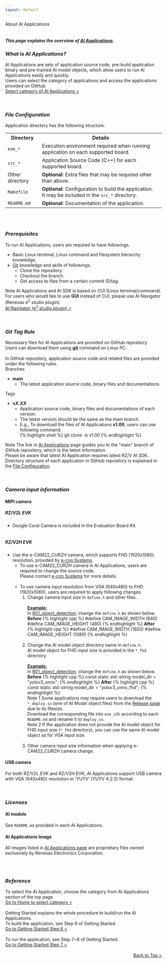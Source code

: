 ```yaml
---
layout: default
---
```


<div class="container" style="max-width:100%;">
    <div class="row">
        <div id="page-top" class="top col-12">
            About AI Applications
        </div>
    </div>
</div>
<br>
<div class="container">
    <div class="row">
        <div class="col-12">
            <h5 align="left">
                This page explains the overview of <a href="{{ site.url }}{{ site.baseurl }}{% link index.md %}#ai-applications">
                AI Applications</a>.
            </h5>
        </div>
    </div>
</div>
<div class="container">
    <div class="row">
        <div class="col-12">
            <h3 align="left"><i>What is AI Applications?</i></h3>
            AI Applications are sets of application source code, pre-build application binary and pre-trained AI model objects, which allow users to run AI Applications easily and quickly.<br>
            Users can select the category of applications and access the applications provided on GitHub.<br>
            <a class="btn btn-secondary square-button ms-3 mt-3" href="{{ site.url }}{{ site.baseurl }}{% link index.md %}#ai-applications" role="button">
            Select category of AI Applications >
            </a>
        </div>
    </div>
    <br>
    <br>
    <div class="row">
        <div class="col-12">
            <h3 align="left" tag="fileconf"><i>File Configuration</i></h3>
            Application directory has the following structure.
            <br>
            <table>
            <tr>
                <th>Directory</th>
                <th>Details</th>
            </tr>
            <tr>
                <td><code>exe_*</code></td>
                <td>Execution environment required when running application on each supported board.</td>
            </tr>
            <tr>
                <td><code>src_*</code></td>
                <td>Application Source Code (C++) for each supported board.</td>
            </tr>
            <tr>
                <td>Other directory</td>
                <td><b>Optional</b>: Extra files that may be required other than above.</td>
            </tr>
            <tr>
                <td><code>Makefile</code></td>
                <td><b>Optional</b>: Configuration to build the application.<br>It may be included in the <code>src_*</code> directory.</td>
            </tr>
            <tr>
                <td><code>README.md</code></td>
                <td><b>Optional</b>: Documentation of the application.</td>
            </tr>
            </table>
        </div>
    </div>
    <br>
    <br>
    <div class="row">
        <div class="col-12">
            <h3 align="left" tag="prerequisite"><i>Prerequisites</i></h3>
            To run AI Applications, users are required to have followings.<br>
            <ul class="mt-2">
                <li>Basic Linux terminal, Linux command and filesystem hierarchy knowledge.<br>
                </li>
                <li><a href="https://git-scm.com/">Git</a> knowledge and skills of followings.
                    <ul>
                        <li>Clone the repository.</li>
                        <li>Checkout the branch.</li>
                        <li>Get access to files from a certain commit ID/tag.</li>
                    </ul>
                </li>
            </ul>
            <div class="note">
            <span class="note-title" tag="ainav">Note</span>
            AI Applications and AI SDK is based on CUI (Linux terminal/command).<br>
            For users who would like to use <b>GUI</b> instead of CUI, please use AI Navigator (Renesas e<sup>2</sup> studio plugin).<br>
            <a class="btn btn-secondary square-button ms-3 mt-1" href="https://www.renesas.com/software-tool/e-studio" role="button">
AI Navigator (e<sup>2</sup> studio plugin) >
            </a>
            </div>
        </div>
    </div>
    <br>
    <br>
    <div class="row">
        <div class="col-12">
            <h3 align="left" tag="tag-rule"><i>Git Tag Rule</i></h3>
            Necessary files for AI Applications are provided on GitHub repository.<br>
            Users can download them using <b><a href="https://git-scm.com/">git</a></b> command on Linux PC.<br>
            <br>
            In GitHub repository, application source code and related files are provided under the following rules.
            <br>
            <div class="ms-3 mt-1">
                Branches
                <ul>
                    <li><b>main</b>
                        <ul>
                            <li>
                            The latest application source code, binary files and documentations.</li>
                        </ul>
                    </li>
                </ul>
                Tags
                <ul>
                    <li><b>v<i>X</i>.<i>XX</i></b>
                        <ul>
                            <li>
                            Application source code, binary files and documentations of each version.</li>
                            <li>The latest version should be the same as the main branch.</li>
                            <li>
                            E.g., To download the files of AI Applications <b>v1.00</b>, users can use following command.<br>
{% highlight shell %}
git clone -b v1.00 <GitHub repository url>
{% endhighlight %}
                            </li>
                        </ul>
                    </li>
                </ul>
            </div>
            <div class="note">
                <span class="note-title">Note</span>
                The link in <a href="{{ site.url }}{{ site.baseurl }}{% link applications.md %}">AI Applications</a> page guides you to the "main" branch of GitHub repository, which is the latest information.<br>
                Please be aware that latest AI Application requires latest RZ/V AI SDK.<br>
            </div>
            Directory structure of each application in GitHub repository is explained in the <a href="fileconf">File Configuration</a>.
        </div>
    </div>
</div>
<br>
<br>
<div class="container">
    <div class="row">
        <div class="col-12" align="left">
            <h3 align="left" tag="camera"><i>Camera input information</i></h3>
            <h4 class="u_line" align="left" tag="mipi">MIPI camera</h4>
            <h5 class="mt-3 ms-3 mb-2">RZ/V2L EVK</h5>
            <ul>
                <li>
                    Google Coral Camera is included in the Evaluation Board Kit.
                    <br>
                    <br>
                </li>
            </ul>
            <h5 class="mt-3 ms-3 mb-2">RZ/V2H EVK</h5>
            <ul>
                <li>
                    Use the e-CAM22_CURZH camera, which supports FHD (1920x1080) resolution, provided by <a href="https://www.e-consystems.com/renesas/sony-starvis-imx462-ultra-low-light-camera-for-renesas-rz-v2h.asp">e-con Systems</a>.<br>
                    <ul>
                        <li>
                            To use e-CAM22_CURZH camera in AI Applications, users are required to change the source code.<br>
                            Please contact <a href="https://www.e-consystems.com/renesas/sony-starvis-imx462-ultra-low-light-camera-for-renesas-rz-v2h.asp">e-con Systems</a> for more details.
                            <br>
                            <br>
                        </li>
                        <li>
                            To use camera input resolution from VGA (640x480) to FHD (1920x1080), users are required to apply followng changes.
                            <ol>
                                <li>
                                    Change camera input size in <code>define.h</code> and other files.<br>
                                    <br>
                                    <div class="box1">
                                        <u><b>Example:</b></u><br>
                                        In <a href="https://github.com/renesas-rz/rzv_ai_sdk/tree/v5.00pre/R01_object_detection">R01_object_detection</a>, change the <a herf="https://github.com/renesas-rz/rzv_ai_sdk/tree/v{{ site.version }}/R01_object_detection/src/define.h"><code>define.h</code></a> as shown below.<br>
                                        <b>Before</b>
{% highlight cpp %}
#define CAM_IMAGE_WIDTH             (640)
#define CAM_IMAGE_HEIGHT            (480)
{% endhighlight %}
                                        <b>After</b>
{% highlight cpp %}
#define CAM_IMAGE_WIDTH             (1920)
#define CAM_IMAGE_HEIGHT            (1080)
{% endhighlight %}
                                    </div>
                                    <br>
                                </li>
                                <li>
                                    Change the AI model object directory name in <code>define.h</code>.<br>
                                    AI model object for FHD input size is provided in the <code>*_fhd</code> directory.<br>
                                    <br>
                                    <div class="box1">
                                        <u><b>Example:</b></u><br>
                                        In <a href="https://github.com/renesas-rz/rzv_ai_sdk/tree/v5.00pre/R01_object_detection">R01_object_detection</a>, change the <a herf="https://github.com/renesas-rz/rzv_ai_sdk/tree/v{{ site.version }}/R01_object_detection/src/define.h"><code>define.h</code></a> as shown below.<br>
                                        <b>Before</b>
{% highlight cpp %}
const static std::string model_dir = "yolov3_onnx";
{% endhighlight %}
                                        <b>After</b>
{% highlight cpp %}
const static std::string model_dir = "yolov3_onnx_fhd";
{% endhighlight %}
                                    </div>
                                    <div class="note">
                                        <span class="note-title">Note 1</span>
                                        Some applications may require users to download the <code>*_deploy.so</code> (one of AI Model object files) from the <a href="https://github.com/renesas-rz/rzv_ai_sdk/releases/">Release page</a> due to its filesize.<br>
                                        Download the corresponding file  into <code>exe_v2h</code> according to each <code>README.md</code> and rename it to <code>deploy.so</code>.
                                    </div>
                                    <div class="note">
                                        <span class="note-title">Note 2</span>
                                        If the application does not provide the AI model object for FHD input size (<code>*_fhd</code> directory), you can use the same AI model object as for VGA input size.
                                    </div>
                                    <br>
                                </li>
                                <li>
                                    Other camera input size information when applying e-CAM22_CURZH camera change.
                                </li>
                            </ol>
                        </li>
                    </ul>
                </li>
            </ul>
            <h4 class="u_line" align="left" tag="usb">USB camera</h4>
            For both RZ/V2L EVK and RZ/V2H EVK, AI Applications support USB camera with VGA (640x480) resolution in 'YUYV' (YUYV 4:2:2) format.<br>
        </div>
    </div>
</div>
<br>
<br>
<div class="container">
    <div class="row">
        <div class="col-12" align="left">
            <h3 align="left" tag="ending"><i>Licenses</i></h3>
            <h4 class="u_line" align="left" tag="usb">AI models</h4>
            <p class="ms-3">
                See <code>README.md</code> provided in each AI Applications.<br>
            </p>
            <h4 class="u_line" align="left" tag="usb">AI Applications Image</h4>
            <p class="ms-3">
                All images listed in <a href="{{ site.url }}{{ site.baseurl }}{% link applications.md %}">AI Applications page</a> are proprietary files owned exclusively by Renesas Electronics Corporation.<br>
            </p>
        </div>
    </div>
</div>
<br>
<br>
<div class="container">
    <div class="row">
        <div class="col-12" align="left">
            <h3 align="left" tag="ending"><i>Reference</i></h3>
            To select the AI Application, choose the category from AI Applications section of the top page.<br>
            <a class="btn btn-secondary square-button mt-1 ms-3" href="{{ site.url }}{{ site.baseurl }}{% link index.md %}#ai-applications" role="button">
Go to Home to select category >
            </a>
            <br>
            <br>
            Getting Started explains the whole procedure to build/run the AI Applications.<br>
            To build the application, see Step 6 of Getting Started.<br>
            <a class="btn btn-secondary square-button-gray mt-1 ms-3" href="{{ site.url }}{{ site.baseurl }}{% link getting_started.md %}#step6" role="button">
Go to Getting Started Step 6 >
            </a>
            <br>
            <br>
            To run the application, see Step 7~8 of Getting Started.<br>
            <a class="btn btn-secondary square-button-gray mt-1 ms-3" href="{{ site.url }}{{ site.baseurl }}{% link getting_started.md %}#step7" role="button">
Go to Getting Started Step 7 >
            </a>
        </div>
    </div>
</div>
<br>
<div class="container">
    <div class="row">
        <div class="col-12" align="right">
            <a class="btn btn-secondary square-button" href="{{ site.url }}{{ site.baseurl }}{% link applications.md %}#page-top" role="button">
Back to Top >
            </a>
        </div>
    </div>
</div>
<br>
<br>
    